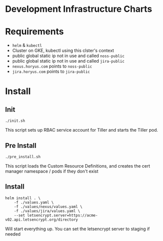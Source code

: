 # Development Infrastructure Charts

# Requirements

- `helm` & `kubectl`
- Cluster on GKE, kubectl using this clster's context
- public global static ip not in use and called `noss-public`
- public global static ip not in use and called `jira-public`
- `nexus.horyus.com` points to `noss-public`
- `jira.horyus.com` points to `jira-public`

# Install

## Init

```shell
./init.sh
```

This script sets up RBAC service account for Tiller and starts the Tiller pod.

## Pre Install

```shell
./pre_install.sh
```

This script loads the Custom Resource Definitions, and creates the cert manager namespace / pods if they don't exist

## Install

```shell
helm install . \
    -f ./values.yaml \
    -f ./values/nexus/values.yaml \
    -f ./values/jira/values.yaml \
    --set letsencrypt.server=https://acme-v02.api.letsencrypt.org/directory
```

Will start everything up. You can set the letsencrypt server to staging if needed
